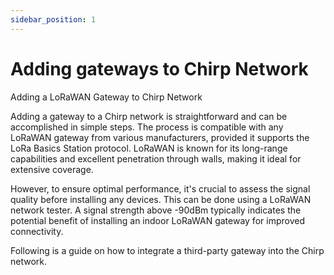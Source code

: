 ```yaml
---
sidebar_position: 1
---
```


# Adding gateways to Chirp Network

Adding a LoRaWAN Gateway to Chirp Network

Adding a gateway to a Chirp network is straightforward and can be accomplished in simple steps. The process is compatible with any LoRaWAN gateway from various manufacturers, provided it supports the LoRa Basics Station protocol. LoRaWAN is known for its long-range capabilities and excellent penetration through walls, making it ideal for extensive coverage.

However, to ensure optimal performance, it's crucial to assess the signal quality before installing any devices. This can be done using a LoRaWAN network tester. A signal strength above -90dBm typically indicates the potential benefit of installing an indoor LoRaWAN gateway for improved connectivity.

Following is a guide on how to integrate a third-party gateway into the Chirp network.

